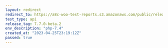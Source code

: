 ```yaml
---
layout: redirect
redirect_to: https://a8c-woo-test-reports.s3.amazonaws.com/public/release/7.7.0-beta.2/php-7.4/api/index.html
test_type: api
release_tag: 7.7.0-beta.2
env_description: "php-7.4"
created_at: "2023-04-25T23:19:12Z"
passed: true
---
```

